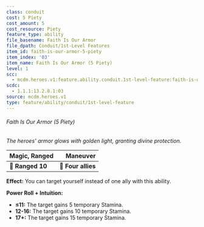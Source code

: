 ```yaml
---
class: conduit
cost: 5 Piety
cost_amount: 5
cost_resource: Piety
feature_type: ability
file_basename: Faith Is Our Armor
file_dpath: Conduit/1st-Level Features
item_id: faith-is-our-armor-5-piety
item_index: '03'
item_name: Faith Is Our Armor (5 Piety)
level: 1
scc:
  - mcdm.heroes.v1:feature.ability.conduit.1st-level-feature:faith-is-our-armor-5-piety
scdc:
  - 1.1.1:13.2.8.1:03
source: mcdm.heroes.v1
type: feature/ability/conduit/1st-level-feature
---
```


###### Faith Is Our Armor (5 Piety)

*The heroes' armor glows with golden light, granting divine protection.*

| **Magic, Ranged** |       **Maneuver** |
| ----------------- | -----------------: |
| **📏 Ranged 10**  | **🎯 Four allies** |

**Effect:** You can target yourself instead of one ally with this ability.

**Power Roll + Intuition:**

- **≤11:** The target gains 5 temporary Stamina.
- **12-16:** The target gains 10 temporary Stamina.
- **17+:** The target gains 15 temporary Stamina.
